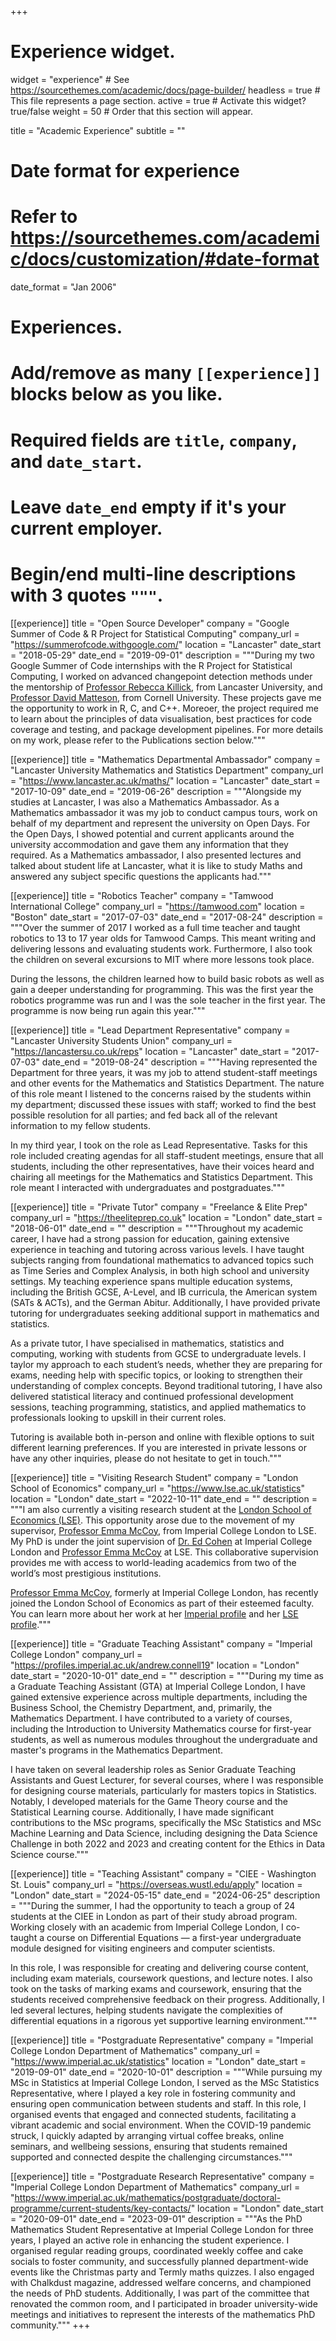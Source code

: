 +++
# Experience widget.
widget = "experience"  # See https://sourcethemes.com/academic/docs/page-builder/
headless = true  # This file represents a page section.
active = true  # Activate this widget? true/false
weight = 50  # Order that this section will appear.

title = "Academic Experience"
subtitle = ""

# Date format for experience
#   Refer to https://sourcethemes.com/academic/docs/customization/#date-format
date_format = "Jan 2006"

# Experiences.
#   Add/remove as many `[[experience]]` blocks below as you like.
#   Required fields are `title`, `company`, and `date_start`.
#   Leave `date_end` empty if it's your current employer.
#   Begin/end multi-line descriptions with 3 quotes `"""`.

[[experience]]
  title = "Open Source Developer"
  company = "Google Summer of Code & R Project for Statistical Computing"
  company_url = "https://summerofcode.withgoogle.com/"
  location = "Lancaster"
  date_start = "2018-05-29"
  date_end = "2019-09-01"
  description = """During my two Google Summer of Code internships with the R Project for Statistical Computing, I worked on advanced changepoint detection methods under the mentorship of [Professor Rebecca Killick](http://www.lancs.ac.uk/~killick/), from Lancaster University, and [Professor David Matteson](https://stat.cornell.edu/people/faculty/david-s-matteson), from Cornell University. These projects gave me the opportunity to work in R, C, and C++. Moreoer, the project required me to learn about the principles of data visualisation, best practices for code coverage and testing, and package development pipelines. For more details on my work, please refer to the Publications section below."""

[[experience]]
title = "Mathematics Departmental Ambassador"
company = "Lancaster University Mathematics and Statistics Department"
company_url = "https://www.lancaster.ac.uk/maths/"
location = "Lancaster"
date_start = "2017-10-09"
date_end = "2019-06-26"
description = """Alongside my studies at Lancaster, I was also a Mathematics Ambassador. As a Mathematics ambassador it was my job to conduct campus tours, work on behalf of my department and represent the university on Open Days. For the Open Days, I showed potential and current applicants around the university accommodation and gave them any information that they required.
As a Mathematics ambassador, I also presented lectures and talked about student life at Lancaster, what it is like to study Maths and answered any subject specific questions the applicants had."""

[[experience]]
title = "Robotics Teacher"
company = "Tamwood International College"
company_url = "https://tamwood.com"
location = "Boston"
date_start = "2017-07-03"
date_end = "2017-08-24"
description = """Over the summer of 2017 I worked as a full time teacher and taught robotics to 13 to 17 year olds for Tamwood Camps. This meant writing and delivering lessons and evaluating students work. Furthermore, I also took the children on several excursions to MIT where more lessons took place.

During the lessons, the children learned how to build basic robots as well as gain a deeper understanding for programming. This was the first year the robotics programme was run and I was the sole teacher in the first year. The programme is now being run again this year."""

[[experience]]
title = "Lead Department Representative"
company = "Lancaster University Students Union"
company_url = "https://lancastersu.co.uk/reps"
location = "Lancaster"
date_start = "2017-07-03"
date_end = "2019-08-24"
description = """Having represented the Department for three years, it was my job to attend student-staff meetings and other events for the Mathematics and Statistics Department. The nature of this role meant I listened to the concerns raised by the students within my department; discussed these issues with staff; worked to find the best possible resolution for all parties; and fed back all of the relevant information to my fellow students.

In my third year, I took on the role as Lead Representative. Tasks for this role included creating agendas for all staff-student meetings, ensure that all students, including the other representatives, have their voices heard and chairing all meetings for the Mathematics and Statistics Department. This role meant I interacted with undergraduates and postgraduates."""

[[experience]]
title = "Private Tutor"
company = "Freelance & Elite Prep"
company_url = "https://theeliteprep.co.uk"
location = "London"
date_start = "2018-06-01"
date_end = ""
description = """Throughout my academic career, I have had a strong passion for education, gaining extensive experience in teaching and tutoring across various levels. I have taught subjects ranging from foundational mathematics to advanced topics such as Time Series and Complex Analysis, in both high school and university settings. My teaching experience spans multiple education systems, including the British GCSE, A-Level, and IB curricula, the American system (SATs & ACTs), and the German Abitur. Additionally, I have provided private tutoring for undergraduates seeking additional support in mathematics and statistics.

As a private tutor, I have specialised in mathematics, statistics and computing, working with students from GCSE to undergraduate levels. I taylor my approach to each student’s needs, whether they are preparing for exams, needing help with specific topics, or looking to strengthen their understanding of complex concepts. Beyond traditional tutoring, I have also delivered statistical literacy and continued professional development sessions, teaching programming, statistics, and applied mathematics to professionals looking to upskill in their current roles.

Tutoring is available both in-person and online with flexible options to suit different learning preferences. If you are interested in private lessons or have any other inquiries, please do not hesitate to get in touch."""

[[experience]]
title = "Visiting Research Student"
company = "London School of Economics"
company_url = "https://www.lse.ac.uk/statistics"
location = "London"
date_start = "2022-10-11"
date_end = ""
description = """I am also currently a visiting research student at the [London School of Economics (LSE)](https://www.lse.ac.uk). This opportunity arose due to the movement of my supervisor, [Professor Emma McCoy](https://info.lse.ac.uk/staff/divisions/executive-office/people/emma-mccoy/Emma-McCoy), from Imperial College London to LSE. My PhD is under the joint supervision of [Dr. Ed Cohen](https://profiles.imperial.ac.uk/e.cohen) at Imperial College London and [Professor Emma McCoy](https://info.lse.ac.uk/staff/divisions/executive-office/people/emma-mccoy/Emma-McCoy) at LSE. This collaborative supervision provides me with access to world-leading academics from two of the world’s most prestigious institutions.

[Professor Emma McCoy](https://info.lse.ac.uk/staff/divisions/executive-office/people/emma-mccoy/Emma-McCoy), formerly at Imperial College London, has recently joined the London School of Economics as part of their esteemed faculty. You can learn more about her work at her [Imperial profile](https://profiles.imperial.ac.uk/e.mccoy) and her [LSE profile](https://info.lse.ac.uk/staff/divisions/executive-office/people/emma-mccoy/Emma-McCoy)."""

[[experience]]
title = "Graduate Teaching Assistant"
company = "Imperial College London"
company_url = "https://profiles.imperial.ac.uk/andrew.connell19"
location = "London"
date_start = "2020-10-01"
date_end = ""
description = """During my time as a Graduate Teaching Assistant (GTA) at Imperial College London, I have gained extensive experience across multiple departments, including the Business School, the Chemistry Department, and, primarily, the Mathematics Department. I have contributed to a variety of courses, including the Introduction to University Mathematics course for first-year students, as well as numerous modules throughout the undergraduate and master's programs in the Mathematics Department.

I have taken on several leadership roles as Senior Graduate Teaching Assistants and Guest Lecturer, for several courses, where I was responsible for designing course materials, particularly for masters topics in Statistics. Notably, I developed materials for the Game Theory course and the Statistical Learning course. Additionally, I have made significant contributions to the MSc programs, specifically the MSc Statistics and MSc Machine Learning and Data Science, including designing the Data Science Challenge in both 2022 and 2023 and creating content for the Ethics in Data Science course."""

[[experience]]
title = "Teaching Assistant"
company = "CIEE - Washington St. Louis"
company_url = "https://overseas.wustl.edu/apply"
location = "London"
date_start = "2024-05-15"
date_end = "2024-06-25"
description = """During the summer, I had the opportunity to teach a group of 24 students at the CIEE in London as part of their study abroad program. Working closely with an academic from Imperial College London, I co-taught a course on Differential Equations — a first-year undergraduate module designed for visiting engineers and computer scientists.

In this role, I was responsible for creating and delivering course content, including exam materials, coursework questions, and lecture notes. I also took on the tasks of marking exams and coursework, ensuring that the students received comprehensive feedback on their progress. Additionally, I led several lectures, helping students navigate the complexities of differential equations in a rigorous yet supportive learning environment."""


[[experience]]
title = "Postgraduate Representative"
company = "Imperial College London Department of Mathematics"
company_url = "https://www.imperial.ac.uk/statistics"
location = "London"
date_start = "2019-09-01"
date_end = "2020-10-01"
description = """While pursuing my MSc in Statistics at Imperial College London, I served as the MSc Statistics Representative, where I played a key role in fostering community and ensuring open communication between students and staff. In this role, I organised events that engaged and connected students, facilitating a vibrant academic and social environment. When the COVID-19 pandemic struck, I quickly adapted by arranging virtual coffee breaks, online seminars, and wellbeing sessions, ensuring that students remained supported and connected despite the challenging circumstances."""

[[experience]]
title = "Postgraduate Research Representative"
company = "Imperial College London Department of Mathematics"
company_url = "https://www.imperial.ac.uk/mathematics/postgraduate/doctoral-programme/current-students/key-contacts/"
location = "London"
date_start = "2020-09-01"
date_end = "2023-09-01"
description = """As the PhD Mathematics Student Representative at Imperial College London for three years, I played an active role in enhancing the student experience. I organised regular reading groups, coordinated weekly coffee and cake socials to foster community, and successfully planned department-wide events like the Christmas party and Termly maths quizzes. I also engaged with Chalkdust magazine, addressed welfare concerns, and championed the needs of PhD students. Additionally, I was part of the committee that renovated the common room, and I participated in broader university-wide meetings and initiatives to represent the interests of the mathematics PhD community."""
+++
